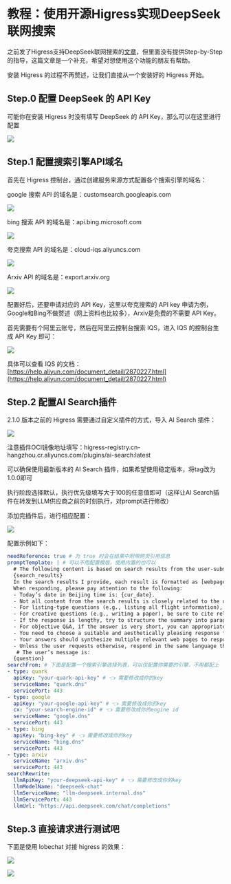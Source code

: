 # 教程：使用开源Higress实现DeepSeek联网搜索

之前发了Higress支持DeepSeek联网搜索的[文章](https://higress.cn/blog/higress-gvr7dx_awbbpb_bzb7ptithuf1bd5o/)，但里面没有提供Step-by-Step的指导，这篇文章是一个补充，希望对想使用这个功能的朋友有帮助。

安装 Higress 的过程不再赘述，让我们直接从一个安装好的 Higress 开始。

## Step.0 配置 DeepSeek 的 API Key
可能你在安装 Higress 时没有填写 DeepSeek 的 API Key，那么可以在这里进行配置

![](https://img.alicdn.com/imgextra/i2/O1CN01ja3iSK1a1iAjHgefy_!!6000000003270-2-tps-1784-678.png)

## Step.1 配置搜索引擎API域名
首先在 Higress 控制台，通过创建服务来源方式配置各个搜索引擎的域名：

google 搜索 API 的域名是：customsearch.googleapis.com

![](https://img.alicdn.com/imgextra/i2/O1CN012MNYbG1lRK5sPnaHa_!!6000000004815-2-tps-1791-738.png)

bing 搜索 API 的域名是：api.bing.microsoft.com

![](https://img.alicdn.com/imgextra/i3/O1CN01fNONCl1tueNhOozVW_!!6000000005962-2-tps-1794-731.png)

夸克搜索 API 的域名是：cloud-iqs.aliyuncs.com

![](https://img.alicdn.com/imgextra/i4/O1CN01Iv1ORX1YmJEl8dDoU_!!6000000003101-2-tps-1789-711.png)

Arxiv API 的域名是：export.arxiv.org

![](https://img.alicdn.com/imgextra/i2/O1CN01xjx1KE1FUT6qLaFPj_!!6000000000490-2-tps-1788-720.png)

配置好后，还要申请对应的 API Key，这里以夸克搜索的 API key 申请为例，Google和Bing不做赘述（网上资料也比较多），Arxiv是免费的不需要 API Key。

首先需要有个阿里云账号，然后在阿里云控制台搜索 IQS，进入 IQS 的控制台生成 API Key 即可：

![](https://img.alicdn.com/imgextra/i4/O1CN01Uqr8rQ242ZO6ynsB5_!!6000000007333-2-tps-1789-351.png)

具体可以查看 IQS 的文档：[https://help.aliyun.com/document_detail/2870227.html](https://help.aliyun.com/document_detail/2870227.html)

## Step.2 配置AI Search插件
2.1.0 版本之前的 Higress 需要通过自定义插件的方式，导入 AI Search 插件：

![](https://img.alicdn.com/imgextra/i2/O1CN01Bhkr3d27fRr5Jx619_!!6000000007824-2-tps-1795-588.png)

注意插件OCI镜像地址填写：higress-registry.cn-hangzhou.cr.aliyuncs.com/plugins/ai-search:latest

可以确保使用最新版本的 AI Search 插件，如果希望使用稳定版本，将tag改为1.0.0即可

执行阶段选择默认，执行优先级填写大于100的任意值即可（这样让AI Search插件在转发到LLM供应商之前的时刻执行，对prompt进行修改）

添加完插件后，进行相应配置：

![](https://img.alicdn.com/imgextra/i3/O1CN01XHZLoZ1M6NaUGn1Pd_!!6000000001385-2-tps-1783-666.png)

配置示例如下：

```yaml
needReference: true # 为 true 时会在结果中附带网页引用信息
promptTemplate: | # 可以不用配置模版，使用内置的也可以
  # The following content is based on search results from the user-submitted query:
  {search_results}
  In the search results I provide, each result is formatted as [webpage X begin]...[webpage X end], where X represents the index number of each article. Please cite the context at the end of the sentences where appropriate. Use a format of citation numbe] in the answer for corresponding parts. If a sentence is derived from multiple contexts, list all relevant citation numbers, such as [3][5], and ensure not to cluster the citations at the end; instead, list them in the corresponding parts of the answer.
  When responding, please pay attention to the following:
  - Today’s date in Beijing time is: {cur_date}.
  - Not all content from the search results is closely related to the user's question. You need to discern and filter the search results based on the question.
  - For listing-type questions (e.g., listing all flight information), try to keep the answer to within 10 points and inform the user that they can check the search source for complete information. Prioritize providing the most comprehensive and relevantms; do not volunteer information missing from the search results unless necessary.
  - For creative questions (e.g., writing a paper), be sure to cite relevant references in the body paragraphs, such as [3][5], rather than only at the end of the article. You need to interpret and summarize the user's topic requirements, choose the apprate format, fully utilize search results, extract crucial information, and generate answers that meet user requirements, with deep thought, creativity, and professionalism. The length of your creation should be extended as much as possible, hypothesize tser's intent for each point, providing as many angles as possible, ensuring substantial information, and detailed discussion.
  - If the response is lengthy, try to structure the summary into paragraphs. If responding with points, try to keep it within 5 points and consolidate related content.
  - For objective Q&A, if the answer is very short, you can appropriately add one or two related sentences to enrich the content.
  - You need to choose a suitable and aesthetically pleasing response format based on the user’s requirements and answer content to ensure high readability.
  - Your answers should synthesize multiple relevant web pages to respond and should not repeatedly quote a single web page.
  - Unless the user requests otherwise, respond in the same language the question was asked.
   # The user’s message is:
  {question}
searchFrom: # 下面是配置一个搜索引擎选择列表，可以仅配置你需要的引擎，不用都配上
- type: quark
  apiKey: "your-quark-api-key" # 👈 需要修改成你的key
  serviceName: "quark.dns"
  servicePort: 443
- type: google
  apiKey: "your-google-api-key" # 👈 需要修改成你的key
  cx: "your-search-engine-id" # 👈 需要修改成你的engine id
  serviceName: "google.dns"
  servicePort: 443
- type: bing
  apiKey: "bing-key" # 👈 需要修改成你的key
  serviceName: "bing.dns"
  servicePort: 443
- type: arxiv
  serviceName: "arxiv.dns"
  servicePort: 443
searchRewrite:
  llmApiKey: "your-deepseek-api-key" # 👈 需要修改成你的key
  llmModelName: "deepseek-chat"
  llmServiceName: "llm-deepseek.internal.dns"
  llmServicePort: 443
  llmUrl: "https://api.deepseek.com/chat/completions"
```

## Step.3 直接请求进行测试吧
下面是使用 lobechat 对接 higress 的效果：

![](https://img.alicdn.com/imgextra/i2/O1CN01q5OHIF1hgCUnlsPxw_!!6000000004306-2-tps-2334-1332.png)

![](https://img.alicdn.com/imgextra/i3/O1CN01naToNH1h4e1Edkzp3_!!6000000004224-2-tps-2324-1400.png)



